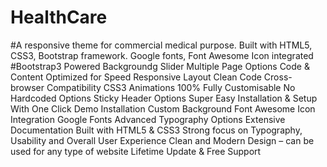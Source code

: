 # HealthCare
#A responsive theme for commercial medical purpose. Built with HTML5, CSS3, Bootstrap framework. Google fonts, Font Awesome Icon integrated
#Bootstrap3 Powered Backgroundg Slider Multiple Page Options Code & Content Optimized for Speed Responsive Layout Clean Code Cross-browser Compatibility CSS3 Animations 100% Fully Customisable No Hardcoded Options Sticky Header Options Super Easy Installation & Setup With One Click Demo Installation Custom Background Font Awesome Icon Integration Google Fonts Advanced Typography Options Extensive Documentation Built with HTML5 & CSS3 Strong focus on Typography, Usability and Overall User Experience Clean and Modern Design – can be used for any type of website Lifetime Update & Free Support
